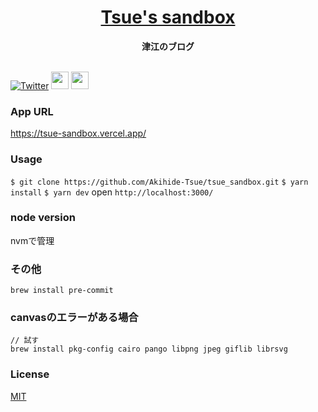 <div align="center">
  <h1><a target="_brank" href="https://tsue-sandbox.vercel.app" style="text-decoration:underline">Tsue's sandbox</a></h1>
  <strong>津江のブログ</a></strong>
</div>
<br>
<p dir="auto">
<a href="https://twitter.com/tsue_dev" rel="nofollow"><img alt="Twitter" src="https://camo.githubusercontent.com/e1c2fd3bcd4ed13889ed78d1e814261a7cfbc79ae826198b7813850b15a8d956/68747470733a2f2f696d672e736869656c64732e696f2f62616467652f747769747465722d2532333144413146322e7376673f267374796c653d666f722d7468652d6261646765266c6f676f3d74776974746572266c6f676f436f6c6f723d7768697465" data-canonical-src="https://img.shields.io/badge/twitter-%231DA1F2.svg?&amp;style=for-the-badge&amp;logo=twitter&amp;logoColor=white" style="max-width: 100%;"></a>
<a href="https://tsue-sandbox.vercel.app/posts/pwa"><img src="https://tsue-sandbox.vercel.app/_next/image?url=%2Fimages%2Farticles%2Fpwa.webp&w=1920&q=75" height="28px" /></a>
<a href="https://tsue-sandbox.vercel.app/rss/feed.xml"><img src="https://tsue-sandbox.vercel.app/_next/image?url=%2Fimages%2Farticles%2Frss_feed.webp&w=1920&q=75" height="28px"/></a>
</p>

###  App URL
https://tsue-sandbox.vercel.app/
###  Usage
`$ git clone https://github.com/Akihide-Tsue/tsue_sandbox.git`
`$ yarn install`
`$ yarn dev`
open `http://localhost:3000/`

### node version
nvmで管理

### その他
```
brew install pre-commit
```

### canvasのエラーがある場合
```
// 試す
brew install pkg-config cairo pango libpng jpeg giflib librsvg
```


### License
[MIT](https://raw.githubusercontent.com/aocattleya/Ramen-Timer/master/LICENSE)
